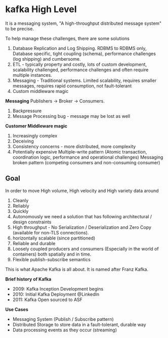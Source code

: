 # kafka High Level
It is a messaging system, "A high-throughput distributed message system" to be precise.

To help manage these challenges, there are some solutions
1. Database Replication and Log Shipping. RDBMS to RDBMS only, Database specific, tight coupling (schema), performance challenges (log shipping) and cumbersome.
2. ETL - typically property and costly, lots of custom development, scalability challenged, performance challenges and often require multiple instances.
3. Messaging - Traditional systems. Limited scalability, requires smaller messages, requires rapid consumption, not fault-tolerant
4. Custom middleware magic

**Messaging**
Publishers -> Broker -> Consumers.
1. Backpressure
2. Message Processing bug - message may be lost as well

**Customer Middleware magic**
1. Increasingly complex
2. Deceiving
3. Consistency concerns - more distributed, more complexity
4. Potentially expensive
    Multiple-write pattern (Atomic transaction, coordination logic, performance and operational challenges)
    Messaging broken pattern (competing consumers and non-consuming consumer)

## Goal
In order to move High volume, High velocity and High variety data around
1. Cleanly
2. Reliably
3. Quickly
4. Autonomously
we need a solution that has following architectural / design constraints
1. High throughput - No Serialization / Deserialization and Zero Copy (available for non-TLS connections).
2. horizontally scalable (since partitioned)
3. Reliable and durable
4. Loosely coupled producers and consumers (Especially in the world of containers) both spatially and in time.
5. Flexible publish-subscribe semantics

This is what Apache Kafka is all about. It is named after Franz Kafka.

**Brief history of Kafka**
* 2009: Kafka Inception Development begins
* 2010: Initial Kafka Deployment @LinkedIn
* 2011: Kafka Open sourced to ASF

**Use Cases**
* Messaging System (Publish / Subscribe pattern)
* Distributed Storage to store data in a fault-tolerant, durable way
* Data processing events as they occur (streaming)
